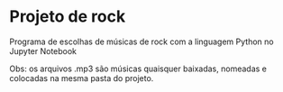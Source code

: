 # Projeto de rock
Programa de escolhas de músicas de rock com a linguagem Python no Jupyter Notebook

Obs: os arquivos .mp3 são músicas quaisquer baixadas, nomeadas e colocadas na mesma pasta do projeto.

